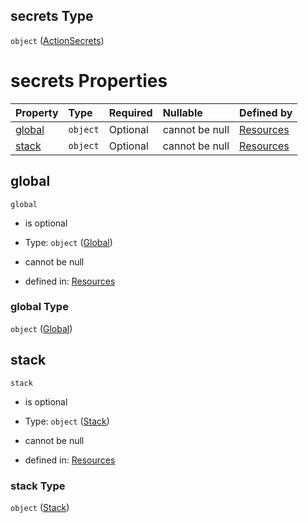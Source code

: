 ## secrets Type

`object` ([ActionSecrets](resources-properties-resources-properties-actionsecrets.md))

# secrets Properties

| Property          | Type     | Required | Nullable       | Defined by                                                                                                                                                       |
| :---------------- | :------- | :------- | :------------- | :--------------------------------------------------------------------------------------------------------------------------------------------------------------- |
| [global](#global) | `object` | Optional | cannot be null | [Resources](resources-properties-resources-properties-actionsecrets-properties-global.md "#/properties/Resources/properties/secrets/properties/global") |
| [stack](#stack)   | `object` | Optional | cannot be null | [Resources](resources-properties-resources-properties-actionsecrets-properties-stack.md "#/properties/Resources/properties/secrets/properties/stack")   |

## global



`global`

*   is optional

*   Type: `object` ([Global](resources-properties-resources-properties-actionsecrets-properties-global.md))

*   cannot be null

*   defined in: [Resources](resources-properties-resources-properties-actionsecrets-properties-global.md "#/properties/Resources/properties/secrets/properties/global")

### global Type

`object` ([Global](resources-properties-resources-properties-actionsecrets-properties-global.md))

## stack



`stack`

*   is optional

*   Type: `object` ([Stack](resources-properties-resources-properties-actionsecrets-properties-stack.md))

*   cannot be null

*   defined in: [Resources](resources-properties-resources-properties-actionsecrets-properties-stack.md "#/properties/Resources/properties/secrets/properties/stack")

### stack Type

`object` ([Stack](resources-properties-resources-properties-actionsecrets-properties-stack.md))
